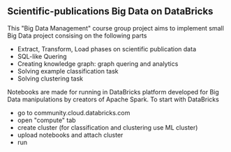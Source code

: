 ## Scientific-publications Big Data on DataBricks

This "Big Data Management" course group project aims to implement small Big Data project consising on the following parts
- Extract, Transform, Load phases on scientific publication data
- SQL-like Quering
- Creating knowledge graph: graph quering and analytics
- Solving example classification task
- Solving clustering task

Notebooks are made for running in DataBricks platform developed for Big Data manipulations by creators of Apache Spark. To start with DataBricks
- go to community.cloud.databricks.com
- open "compute" tab
- create cluster (for classification and clustering use ML cluster)
- upload notebooks and attach cluster
- run
